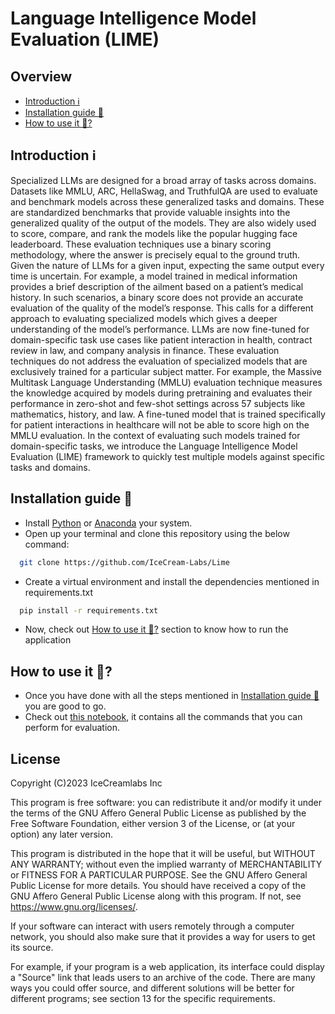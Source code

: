 # Language Intelligence Model Evaluation (LIME)



## Overview
- [Introduction ℹ](#introduction)
- [Installation guide 🦮](#installation-guide)
- [How to use it 🤔?](#how-to-use-it)

<h2 id="introduction">Introduction ℹ</h2>
Specialized LLMs are designed for a broad array of tasks across domains. Datasets like MMLU, ARC, HellaSwag, and TruthfulQA are used to evaluate and benchmark models across these generalized tasks and domains.  
These are standardized benchmarks that provide valuable insights into the generalized quality of the output of the models. They are also widely used to score, compare, and rank the models like the popular hugging face leaderboard.   
These evaluation techniques use a binary scoring methodology, where the answer is precisely equal to the ground truth.  Given the nature of LLMs for a given input, expecting the same output every time is uncertain.  For example, a model trained in medical information provides a brief description of the ailment based on a patient’s medical history. In such scenarios, a binary score does not provide an accurate evaluation of the quality of the model’s response. This calls for a different approach to evaluating specialized models which gives a deeper understanding of the model’s performance.
LLMs are now fine-tuned for domain-specific task use cases like patient interaction in health,  contract review in law, and company analysis in finance. These evaluation techniques do not address the evaluation of specialized models that are exclusively trained for a particular subject matter. 
For example, the Massive Multitask Language Understanding (MMLU) evaluation technique measures the knowledge acquired by models during pretraining and evaluates their performance in zero-shot and few-shot settings across 57 subjects like mathematics, history, and law. A fine-tuned model that is trained specifically for patient interactions in healthcare will not be able to score high on the MMLU evaluation. 
In the context of evaluating such models trained for domain-specific tasks, we introduce the Language Intelligence Model Evaluation (LIME) framework to quickly test multiple models against specific tasks and domains. 

<h2 id="installation-guide">Installation guide 🦮</h2>

- Install [Python](https://www.python.org) or [Anaconda](https://www.anaconda.com) your system.  
- Open up your terminal and clone this repository using the below command:

 ```sh
   git clone https://github.com/IceCream-Labs/Lime
 ```
- Create a virtual environment and install the dependencies mentioned in requirements.txt
 ```sh
   pip install -r requirements.txt
 ```
- Now, check out [How to use it 🤔?](#how-to-use-it) section to know how to run the application

<h2 id="how-to-use-it">How to use it 🤔?</h2>

- Once you have done with all the steps mentioned in [Installation guide 🦮](#installation-guide) you are good to go.
- Check out [this notebook](https://github.com/IceCream-Labs/Lime/blob/main/Test/runTest.ipynb), it contains all the commands that you can perform for evaluation.

<h2>License </h2>

Copyright (C)2023 IceCreamlabs Inc

This program is free software: you can redistribute it and/or modify it under the terms of the GNU Affero General Public License as published by the Free Software Foundation, either version 3 of the License, or (at your option) any later version.

This program is distributed in the hope that it will be useful, but WITHOUT ANY WARRANTY; without even the implied warranty of MERCHANTABILITY or FITNESS FOR A PARTICULAR PURPOSE. See the GNU Affero General Public License for more details.  You should have received a copy of the GNU Affero General Public License along with this program.  If not, see <https://www.gnu.org/licenses/>.

If your software can interact with users remotely through a computer network, you should also make sure that it provides a way for users to get its source. 

For example, if your program is a web application, its interface could display a "Source" link that leads users to an archive of the code. There are many ways you could offer source, and different solutions will be better for different programs; see section 13 for the specific requirements.
